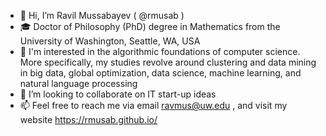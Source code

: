 - 👋 Hi, I’m Ravil Mussabayev ( @rmusab )
- 🎓 Doctor of Philosophy (PhD) degree in Mathematics from the University of Washington, Seattle, WA, USA
- 👀 I'm interested in the algorithmic foundations of computer science. More specifically, my studies revolve around clustering and data mining in big data, global optimization, data science, machine learning, and natural language processing
- 💞️ I’m looking to collaborate on IT start-up ideas
- 📫 Feel free to reach me via email ravmus@uw.edu , and visit my website https://rmusab.github.io/ 

<!---
rmusab/rmusab is a ✨ special ✨ repository because its `README.md` (this file) appears on your GitHub profile.
You can click the Preview link to take a look at your changes.
--->
